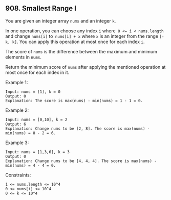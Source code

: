 ## 908. Smallest Range I

You are given an integer array `nums` and an integer `k`.

In one operation, you can choose any index `i` where` 0 <= i < nums.length` and change `nums[i]` to` nums[i] + x` where `x` is an integer from the range `[-k, k]`. You can apply this operation at most once for each index `i`.

The score of `nums` is the difference between the maximum and minimum elements in `nums`.

Return the minimum score of `nums` after applying the mentioned operation at most once for each index in it.

Example 1:

```
Input: nums = [1], k = 0
Output: 0
Explanation: The score is max(nums) - min(nums) = 1 - 1 = 0.
```

Example 2:

```
Input: nums = [0,10], k = 2
Output: 6
Explanation: Change nums to be [2, 8]. The score is max(nums) - min(nums) = 8 - 2 = 6.
```

Example 3:

```
Input: nums = [1,3,6], k = 3
Output: 0
Explanation: Change nums to be [4, 4, 4]. The score is max(nums) - min(nums) = 4 - 4 = 0.
```

Constraints:

```
1 <= nums.length <= 10^4
0 <= nums[i] <= 10^4
0 <= k <= 10^4
```
